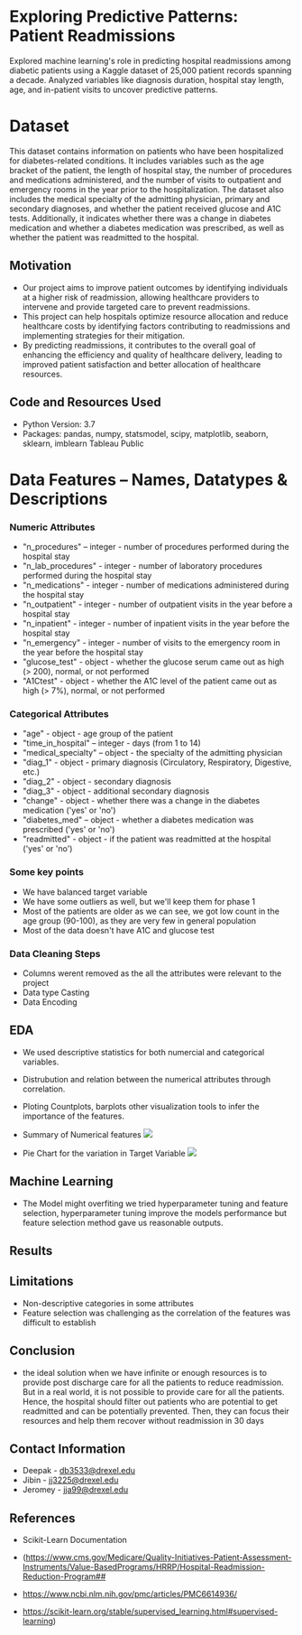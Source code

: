 # Exploring Predictive Patterns: Patient Readmissions
Explored machine learning's role in predicting hospital readmissions among diabetic patients using a Kaggle dataset of 25,000 patient records spanning a decade. Analyzed variables like diagnosis duration, hospital stay length, age, and in-patient visits to uncover predictive patterns.

# Dataset
This dataset contains information on patients who have been hospitalized for diabetes-related conditions. It includes variables such as the age bracket of the patient, the length of hospital stay, the number of procedures and medications administered, and the number of visits to outpatient and emergency rooms in the year prior to the hospitalization. The dataset also includes the medical specialty of the admitting physician, primary and secondary diagnoses, and whether the patient received glucose and A1C tests. Additionally, it indicates whether there was a change in diabetes medication and whether a diabetes medication was prescribed, as well as whether the patient was readmitted to the hospital.

## Motivation
- Our project aims to improve patient outcomes by identifying individuals at a higher risk of readmission, allowing healthcare providers to intervene and provide targeted care to prevent readmissions. 
- This project can help hospitals optimize resource allocation and reduce healthcare costs by identifying factors contributing to readmissions and implementing strategies for their mitigation. 
-  By predicting readmissions, it contributes to the overall goal of enhancing the efficiency and quality of healthcare delivery, leading to improved patient satisfaction and better allocation of healthcare resources.


## Code and Resources Used
- Python Version: 3.7
- Packages: pandas, numpy, statsmodel, scipy, matplotlib, seaborn, sklearn, imblearn Tableau Public

# Data Features – Names, Datatypes & Descriptions
### Numeric Attributes
- "n_procedures" – integer - number of procedures performed during the hospital stay
- "n_lab_procedures" - integer - number of laboratory procedures performed during the hospital stay
- "n_medications" - integer - number of medications administered during the hospital stay
- "n_outpatient" - integer - number of outpatient visits in the year before a hospital stay
- "n_inpatient" - integer - number of inpatient visits in the year before the hospital stay
- "n_emergency" - integer - number of visits to the emergency room in the year before the hospital stay
- "glucose_test" - object - whether the glucose serum came out as high (> 200), normal, or not performed
- "A1Ctest" - object - whether the A1C level of the patient came out as high (> 7%), normal, or not performed

### Categorical Attributes
- "age" - object - age group of the patient
- "time_in_hospital" – integer - days (from 1 to 14)
- "medical_specialty" – object - the specialty of the admitting physician
- "diag_1" - object - primary diagnosis (Circulatory, Respiratory, Digestive, etc.)
- "diag_2" - object - secondary diagnosis
- "diag_3" - object - additional secondary diagnosis
- "change" - object - whether there was a change in the diabetes medication ('yes' or 'no')
- "diabetes_med" – object - whether a diabetes medication was prescribed ('yes' or 'no')
- "readmitted" - object - if the patient was readmitted at the hospital ('yes' or 'no')

### Some key points
- We have balanced target variable
- We have some outliers as well, but we'll keep them for phase 1
- Most of the patients are older as we can see, we got low count in the age group (90-100), as they are very few in general population
- Most of the data doesn't have A1C and glucose test

### Data Cleaning Steps
- Columns werent removed as the all the attributes were relevant to the project
- Data type Casting
- Data Encoding


## EDA
- We used descriptive statistics for both numercial and categorical variables.
- Distrubution and relation between the numerical attributes through correlation.
- Ploting Countplots, barplots other visualization tools to infer the importance of the features.



- Summary of Numerical features
![](images/WhatsApp%20Image%202023-06-09%20at%2018.27.30.jpeg)

- Pie Chart for the variation in Target Variable
![](images/WhatsApp%20Image%202023-06-09%20at%2018.27.45.jpeg)



## Machine Learning
- The Model might overfiting we tried hyperparameter tuning and feature selection, hyperparameter tuning improve the models performance but feature selection method gave us reasonable outputs.


## Results
[](images/Screenshot%202023-06-11%20at%2023.17.41.jpg)


## Limitations
- Non-descriptive categories in some attributes
- Feature selection was challenging as the correlation of the features was difficult to establish


## Conclusion
- the ideal solution when we have infinite or enough resources is to provide post discharge care for all the patients to reduce readmission. But in a real world, it is not possible to provide care for all the patients. Hence, the hospital should filter out patients who are potential to get readmitted and can be potentially prevented. Then, they can focus their resources and help them recover without readmission in 30 days


## Contact Information
- Deepak - db3533@drexel.edu
- Jibin - jj3225@drexel.edu
- Jeromey - jja99@drexel.edu

## References
- Scikit-Learn Documentation
- (https://www.cms.gov/Medicare/Quality-Initiatives-Patient-Assessment-Instruments/Value-BasedPrograms/HRRP/Hospital-Readmission-Reduction-Program##​

- https://www.ncbi.nlm.nih.gov/pmc/articles/PMC6614936/​

- https://scikit-learn.org/stable/supervised_learning.html#supervised-learning​)
